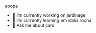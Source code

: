 aoopa 
- 🔭 I’m currently working on  jardinage
- 🌱 I’m currently learning em idalia rocha
- 💬 Ask me about  cars

